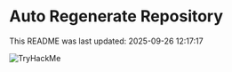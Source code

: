 # Auto Regenerate Repository

This README was last updated: 2025-09-26 12:17:17

 ![TryHackMe](https://tryhackme.com/badge/533634)